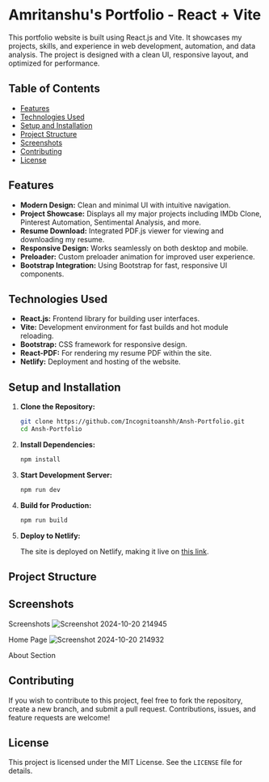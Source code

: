 # Amritanshu's Portfolio - React + Vite

This portfolio website is built using React.js and Vite. It showcases my projects, skills, and experience in web development, automation, and data analysis. The project is designed with a clean UI, responsive layout, and optimized for performance.

## Table of Contents

- [Features](#features)
- [Technologies Used](#technologies-used)
- [Setup and Installation](#setup-and-installation)
- [Project Structure](#project-structure)
- [Screenshots](#screenshots)
- [Contributing](#contributing)
- [License](#license)

## Features

- **Modern Design:** Clean and minimal UI with intuitive navigation.
- **Project Showcase:** Displays all my major projects including IMDb Clone, Pinterest Automation, Sentimental Analysis, and more.
- **Resume Download:** Integrated PDF.js viewer for viewing and downloading my resume.
- **Responsive Design:** Works seamlessly on both desktop and mobile.
- **Preloader:** Custom preloader animation for improved user experience.
- **Bootstrap Integration:** Using Bootstrap for fast, responsive UI components.

## Technologies Used

- **React.js:** Frontend library for building user interfaces.
- **Vite:** Development environment for fast builds and hot module reloading.
- **Bootstrap:** CSS framework for responsive design.
- **React-PDF:** For rendering my resume PDF within the site.
- **Netlify:** Deployment and hosting of the website.

## Setup and Installation

1. **Clone the Repository:**

    ```bash
    git clone https://github.com/Incognitoanshh/Ansh-Portfolio.git
    cd Ansh-Portfolio
    ```

2. **Install Dependencies:**

    ```bash
    npm install
    ```

3. **Start Development Server:**

    ```bash
    npm run dev
    ```

4. **Build for Production:**

    ```bash
    npm run build
    ```

5. **Deploy to Netlify:**

    The site is deployed on Netlify, making it live on [this link](https://your-netlify-site-url).

## Project Structure


## Screenshots
Screenshots
![Screenshot 2024-10-20 214945](https://github.com/user-attachments/assets/be5006eb-6b25-448c-99e6-709f4d648de1)

Home Page
![Screenshot 2024-10-20 214932](https://github.com/user-attachments/assets/686793c4-3be3-4838-8cba-9f0dfa174de0)


About Section


## Contributing

If you wish to contribute to this project, feel free to fork the repository, create a new branch, and submit a pull request. Contributions, issues, and feature requests are welcome!

## License

This project is licensed under the MIT License. See the `LICENSE` file for details.
